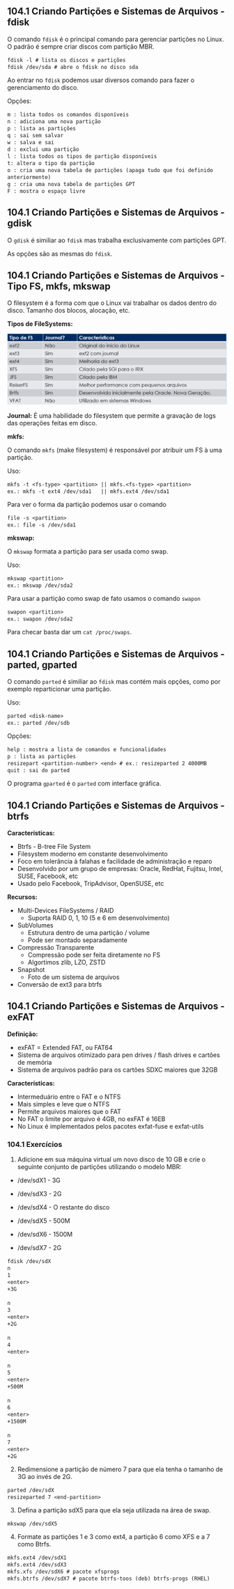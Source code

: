 ## 104.1 Criando Partições e Sistemas de Arquivos - fdisk

O comando `fdisk` é o principal comando para gerenciar partições no Linux.
O padrão é sempre criar discos com partição MBR.

```shell
fdisk -l # lista os discos e partições
fdisk /dev/sda # abre o fdisk no disco sda
```
Ao entrar no `fdisk` podemos usar diversos comando para fazer o gerenciamento do disco.

Opções:

```shell
m : lista todos os comandos disponíveis
n : adiciona uma nova partição
p : lista as partições
q : sai sem salvar
w : salva e sai
d : exclui uma partição
l : lista todos os tipos de partição disponíveis
t: altera o tipo da partição
o : cria uma nova tabela de partições (apaga tudo que foi definido anteriormente)
g : cria uma nova tabela de partições GPT
F : mostra o espaço livre
```

## 104.1 Criando Partições e Sistemas de Arquivos - gdisk

O `gdisk` é similiar ao `fdisk` mas trabalha exclusivamente com partições GPT.

As opções são as mesmas do `fdisk`.

## 104.1 Criando Partições e Sistemas de Arquivos - Tipo FS, mkfs, mkswap

O filesystem é a forma com que o Linux vai trabalhar os dados dentro do disco. Tamanho dos blocos, alocação, etc.

**Tipos de FileSystems:**

![fs](../../imagens/fs.png)

**Journal:** É uma habilidade do filesystem que permite a gravação de logs das operações feitas em disco.

**mkfs:**

O comando `mkfs` (make filesystem) é responsável por atribuir um FS à uma partição.

Uso:

```shell
mkfs -t <fs-type> <partition> || mkfs.<fs-type> <partition>
ex.: mkfs -t ext4 /dev/sda1   || mkfs.ext4 /dev/sda1
```

Para ver o forma da partição podemos usar o comando

```shell
file -s <partition>
ex.: file -s /dev/sda1
```

**mkswap:**

O `mkswap` formata a partição para ser usada como swap.

Uso:

```shell
mkswap <partition>
ex.: mkswap /dev/sda2
```

Para usar a partição como swap de fato usamos o comando `swapon`

```shell
swapon <partition>
ex.: swapon /dev/sda2
```

Para checar basta dar um `cat /proc/swaps`.

## 104.1 Criando Partições e Sistemas de Arquivos - parted, gparted

O comando `parted` é similiar ao `fdisk` mas contém mais opções, como por exemplo reparticionar uma partição.

Uso:

```shell
parted <disk-name>
ex.: parted /dev/sdb
```

Opções:

```shell
help : mostra a lista de comandos e funcionalidades
p : lista as partições
resizepart <partition-number> <end> # ex.: resizeparted 2 4000MB
quit : sai do parted
```

O programa `gparted` é o `parted` com interface gráfica.

## 104.1 Criando Partições e Sistemas de Arquivos - btrfs

**Características:**

* Btrfs - B-tree File System
* Filesystem moderno em constante desenvolvimento
* Foco em tolerância à falahas e facilidade de administração e reparo
* Desenvolvido por um grupo de empresas: Oracle, RedHat, Fujitsu, Intel, SUSE, Facebook, etc
* Usado pelo Facebook, TripAdvisor, OpenSUSE, etc

**Recursos:**
* Multi-Devices FileSystems / RAID
  * Suporta RAID 0, 1, 10 (5 e 6 em desenvolvimento)
* SubVolumes
  * Estrutura dentro de uma partição / volume
  * Pode ser montado separadamente
* Compressão Transparente
  * Compressão pode ser feita diretamente no FS
  * Algortimos zlib, LZO, ZSTD
* Snapshot
  * Foto de um sistema de arquivos
* Conversão de ext3 para btrfs

## 104.1 Criando Partições e Sistemas de Arquivos - exFAT

**Definição:**

* exFAT = Extended FAT, ou FAT64
* Sistema de arquivos otimizado para pen drives / flash drives e cartões de memória
* Sistema de arquivos padrão para os cartões SDXC maiores que 32GB

**Características:**

* Intermeduário entre o FAT e o NTFS
* Mais simples e leve que o NTFS
* Permite arquivos maiores que o FAT
* No FAT o limite por arquivo é 4GB, no exFAT é 16EB
* No Linux é implementados pelos pacotes exfat-fuse e exfat-utils

### 104.1 Exercícios

1. Adicione em sua máquina virtual um novo disco de 10 GB e crie o seguinte conjunto de partições utilizando o modelo MBR:

* /dev/sdX1 - 3G

* /dev/sdX3 - 2G

* /dev/sdX4 - O restante do disco

* /dev/sdX5 - 500M

* /dev/sdX6 - 1500M

* /dev/sdX7 - 2G

```shell
fdisk /dev/sdX
n
1
<enter>
+3G

n
3
<enter>
+2G

n
4
<enter>

n
5
<enter>
+500M

n
6
<enter>
+1500M

n
7
<enter>
+2G
```

2. Redimensione a partição de número 7 para que ela tenha o tamanho de 3G ao invés de 2G.

```shell
parted /dev/sdX
resizeparted 7 <end-partition>
```

3. Defina a partição sdX5 para que ela seja utilizada na área de swap.

```shell
mkswap /dev/sdX5
```

4. Formate as partições 1 e 3 como ext4, a partição 6 como XFS e a 7 como Btrfs.

```shell
mkfs.ext4 /dev/sdX1
mkfs.ext4 /dev/sdX3
mkfs.xfs /dev/sdX6 # pacote xfsprogs
mkfs.btrfs /dev/sdX7 # pacote btrfs-toos (deb) btrfs-progs (RHEL)
```